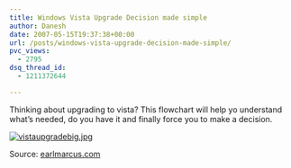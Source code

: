 ```yaml
---
title: Windows Vista Upgrade Decision made simple
author: Danesh
date: 2007-05-15T19:37:38+00:00
url: /posts/windows-vista-upgrade-decision-made-simple/
pvc_views:
  - 2795
dsq_thread_id:
  - 1211372644

---
```

Thinking about upgrading to vista? This flowchart will help yo understand what&#8217;s needed, do you have it and finally force you to make a decision.

[![vistaupgradebig.jpg][1]][2]

Source: [earlmarcus.com][3]

 [1]: /wp-content/uploads/2007/05/vistaupgradebig.thumbnail.jpg
 [2]: /wp-content/uploads/2007/05/vistaupgradebig.jpg "vistaupgradebig.jpg"
 [3]: http://earlmarcus.com/index.php/2007/05/09/do-you-need-a-vista-upgrade/
